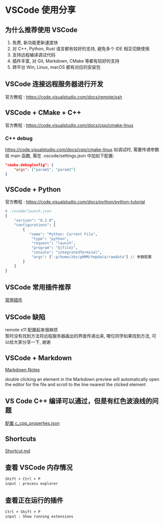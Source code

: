 # VSCode 使用分享

## 为什么推荐使用 VSCode

1. 免费, 新功能更新速度快
2. 对 C++, Python, Rust 语言都有较好的支持, 避免多个 IDE 相互切换使用
3. 支持远程编译调试代码
4. 插件丰富, 对 Git, Markdown, CMake 等都有较好的支持
5. 跨平台 Win, Linux, macOS 都有对应的安装包

## VSCode 连接远程服务器进行开发

官方教程 : <https://code.visualstudio.com/docs/remote/ssh>

## VSCode + CMake + C++

官方教程 : https://code.visualstudio.com/docs/cpp/cmake-linux

### C++ debug

<https://code.visualstudio.com/docs/cpp/cmake-linux>
 如调试时, 需要传递参数给 main 函数, 需在 .vscode/settings.json 中加如下配置:

```json
"cmake.debugConfig": {
    "args": ["param1", "param2"]
}
```  

## VSCode + Python

官方教程 : https://code.visualstudio.com/docs/python/python-tutorial

```python
# .vscode/launch.json
{
    "version": "0.2.0",
    "configurations": [
        {
           "name": "Python: Current File",
            "type": "python",
            "request": "launch",
            "program": "${file}",
            "console": "integratedTerminal",
            "args": ["-p/home/zbz/pHMM/tmpdata/rawdata"] // 参数配置
        }
    ]
}
```

## VSCode 常用插件推荐

[常用插件](./VSCode%20常用插件推荐.md)

## VSCode 缺陷

remote x11 配置起来很麻烦  
暂时没有找到方法将远程服务器画出的界面传递出来, 哪位同学如果找到方法, 可以给大家分享一下, 谢谢

## VSCode + Markdown

[Markdown Notes](./Markdown%20Notes.md)

double clicking an element in the Markdown preview will automatically open the editor for the file and scroll to the line nearest the clicked element

## VS Code C++ 编译可以通过，但是有红色波浪线的问题

[配置 c_cpp_properties.json](./VS%20Code%20C++%20编译可以通过，但是有红色波浪线的问题.md)

## Shortcuts

[Shortcut.md](./Shortcut.md)

## 查看 VSCode 内存情况

```sh
Shift + Ctrl + P
input : process explorer
```

## 查看正在运行的插件

```sh
Ctrl + Shift + P
input : Show running extensions
```
